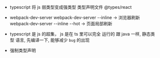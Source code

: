 - typescript 将 js 弱类型变成强类型
  类型声明文件 @types/react

- webpack-dev-server
  webpack-dev-server --inline  -> 浏览器刷新
  webpack-dev-server --inline --hot  -> 页面局部刷新

- typescript 是 js 的超集， js 是在 ts 里可以完全 运行的
  跟 java 一样,  静态类型 语言, 先编译一下, 能够减少 `bug` 的出现

- 强制类型声明